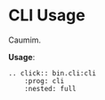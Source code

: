 # CLI Usage

Caumim.

**Usage**:

```{eval-rst}
.. click:: bin.cli:cli
    :prog: cli
    :nested: full
```
